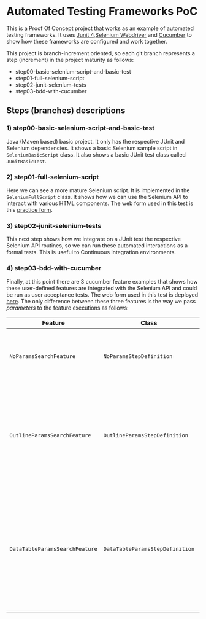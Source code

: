 
# Automated Testing Frameworks PoC

This is a Proof Of Concept project that works as an example of automated testing frameworks. 
It uses [Junit 4],[Selenium Webdriver] and [Cucumber] to show how these frameworks are configured and work together.

This project is branch-increment oriented, so each git branch represents a step (increment) in the project maturity as follows:

* step00-basic-selenium-script-and-basic-test
* step01-full-selenium-script
* step02-junit-selenium-tests
* step03-bdd-with-cucumber

## Steps (branches) descriptions

### 1) step00-basic-selenium-script-and-basic-test
Java (Maven based) basic project. It only has the respective JUnit and Selenium dependencies. It shows a basic Selenium sample script in `SeleniumBasicScript` class. It also shows a basic JUnit test class called `JUnitBasicTest`. 

### 2) step01-full-selenium-script
Here we can see a more mature Selenium script. It is implemented in the `SeleniumFullScript` class. It shows how we can use the Selenium API to interact with various HTML components. The web form used in this test is this [practice form].

### 3) step02-junit-selenium-tests
This next step shows how we integrate on a JUnit test the respective Selenium API routines, so we can run these automated interactions as a formal tests. This is useful to Continuous Integration environments. 

### 4) step03-bdd-with-cucumber
Finally, at this point there are 3 cucumber feature examples that shows how these user-defined features are integrated with the Selenium API and could be run as user acceptance tests. The web form used in this test is deployed [here]. The only difference between these three features is the way we pass *parameters* to the feature executions as follows:

| Feature | Class | Description |
| ------- | ----- | ----------- |
| `NoParamsSearchFeature` | `NoParamsStepDefinition` | Example that shows how we implement *non-parametrized* features. |
| `OutlineParamsSearchFeature` | `OutlineParamsStepDefinition` | Example that shows how we implement *outline* params in the features. Note that the entire feature is initialized with each parameter value. |
| `DataTableParamsSearchFeature` | `DataTableParamsStepDefinition` | Example that shows how we implement *data table* params in the features. Note that the feature is initialized only 1 time, no matter how much parametrized values we have.  |

[Junit 4]: https://junit.org/junit4/javadoc/4.13/overview-summary.html
[Selenium Webdriver]: https://www.selenium.dev/documentation/webdriver/
[Cucumber]: https://cucumber.io/
[practice form]: https://demoqa.com/automation-practice-form
[here]: http://automationpractice.com/index.php